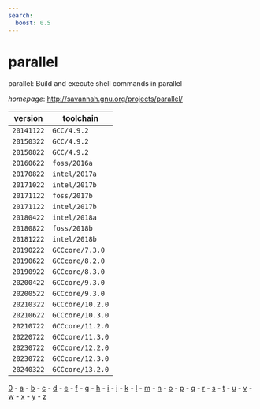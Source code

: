 ```yaml
---
search:
  boost: 0.5
---
```

# parallel

parallel: Build and execute shell commands in parallel

*homepage*: <http://savannah.gnu.org/projects/parallel/>

version | toolchain
--------|----------
``20141122`` | ``GCC/4.9.2``
``20150322`` | ``GCC/4.9.2``
``20150822`` | ``GCC/4.9.2``
``20160622`` | ``foss/2016a``
``20170822`` | ``intel/2017a``
``20171022`` | ``intel/2017b``
``20171122`` | ``foss/2017b``
``20171122`` | ``intel/2017b``
``20180422`` | ``intel/2018a``
``20180822`` | ``foss/2018b``
``20181222`` | ``intel/2018b``
``20190222`` | ``GCCcore/7.3.0``
``20190622`` | ``GCCcore/8.2.0``
``20190922`` | ``GCCcore/8.3.0``
``20200422`` | ``GCCcore/9.3.0``
``20200522`` | ``GCCcore/9.3.0``
``20210322`` | ``GCCcore/10.2.0``
``20210622`` | ``GCCcore/10.3.0``
``20210722`` | ``GCCcore/11.2.0``
``20220722`` | ``GCCcore/11.3.0``
``20230722`` | ``GCCcore/12.2.0``
``20230722`` | ``GCCcore/12.3.0``
``20240322`` | ``GCCcore/13.2.0``

[0](../0/index.md) - [a](../a/index.md) - [b](../b/index.md) - [c](../c/index.md) - [d](../d/index.md) - [e](../e/index.md) - [f](../f/index.md) - [g](../g/index.md) - [h](../h/index.md) - [i](../i/index.md) - [j](../j/index.md) - [k](../k/index.md) - [l](../l/index.md) - [m](../m/index.md) - [n](../n/index.md) - [o](../o/index.md) - [p](../p/index.md) - [q](../q/index.md) - [r](../r/index.md) - [s](../s/index.md) - [t](../t/index.md) - [u](../u/index.md) - [v](../v/index.md) - [w](../w/index.md) - [x](../x/index.md) - [y](../y/index.md) - [z](../z/index.md)

